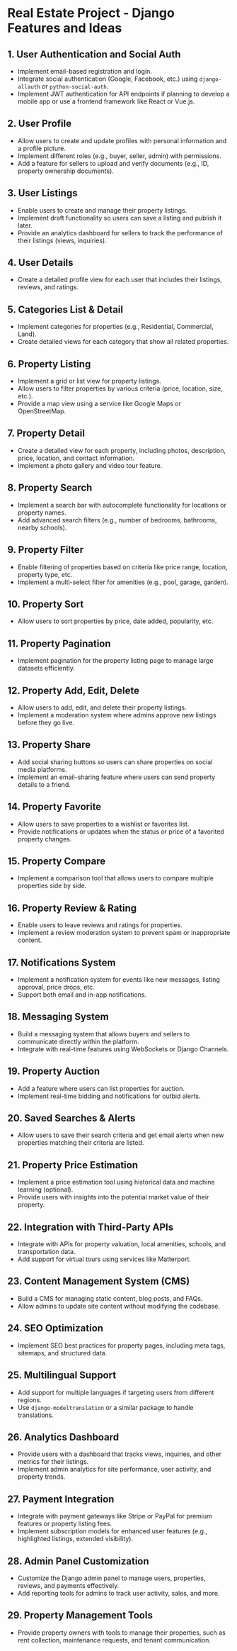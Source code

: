 # Real Estate Project - Django Features and Ideas

## 1. User Authentication and Social Auth
- Implement email-based registration and login.
- Integrate social authentication (Google, Facebook, etc.) using `django-allauth` or `python-social-auth`.
- Implement JWT authentication for API endpoints if planning to develop a mobile app or use a frontend framework like React or Vue.js.

## 2. User Profile
- Allow users to create and update profiles with personal information and a profile picture.
- Implement different roles (e.g., buyer, seller, admin) with permissions.
- Add a feature for sellers to upload and verify documents (e.g., ID, property ownership documents).

## 3. User Listings
- Enable users to create and manage their property listings.
- Implement draft functionality so users can save a listing and publish it later.
- Provide an analytics dashboard for sellers to track the performance of their listings (views, inquiries).

## 4. User Details
- Create a detailed profile view for each user that includes their listings, reviews, and ratings.

## 5. Categories List & Detail
- Implement categories for properties (e.g., Residential, Commercial, Land).
- Create detailed views for each category that show all related properties.

## 6. Property Listing
- Implement a grid or list view for property listings.
- Allow users to filter properties by various criteria (price, location, size, etc.).
- Provide a map view using a service like Google Maps or OpenStreetMap.

## 7. Property Detail
- Create a detailed view for each property, including photos, description, price, location, and contact information.
- Implement a photo gallery and video tour feature.

## 8. Property Search
- Implement a search bar with autocomplete functionality for locations or property names.
- Add advanced search filters (e.g., number of bedrooms, bathrooms, nearby schools).

## 9. Property Filter
- Enable filtering of properties based on criteria like price range, location, property type, etc.
- Implement a multi-select filter for amenities (e.g., pool, garage, garden).

## 10. Property Sort
- Allow users to sort properties by price, date added, popularity, etc.

## 11. Property Pagination
- Implement pagination for the property listing page to manage large datasets efficiently.

## 12. Property Add, Edit, Delete
- Allow users to add, edit, and delete their property listings.
- Implement a moderation system where admins approve new listings before they go live.

## 13. Property Share
- Add social sharing buttons so users can share properties on social media platforms.
- Implement an email-sharing feature where users can send property details to a friend.

## 14. Property Favorite
- Allow users to save properties to a wishlist or favorites list.
- Provide notifications or updates when the status or price of a favorited property changes.

## 15. Property Compare
- Implement a comparison tool that allows users to compare multiple properties side by side.

## 16. Property Review & Rating
- Enable users to leave reviews and ratings for properties.
- Implement a review moderation system to prevent spam or inappropriate content.

## 17. Notifications System
- Implement a notification system for events like new messages, listing approval, price drops, etc.
- Support both email and in-app notifications.

## 18. Messaging System
- Build a messaging system that allows buyers and sellers to communicate directly within the platform.
- Integrate with real-time features using WebSockets or Django Channels.

## 19. Property Auction
- Add a feature where users can list properties for auction.
- Implement real-time bidding and notifications for outbid alerts.

## 20. Saved Searches & Alerts
- Allow users to save their search criteria and get email alerts when new properties matching their criteria are listed.

## 21. Property Price Estimation
- Implement a price estimation tool using historical data and machine learning (optional).
- Provide users with insights into the potential market value of their property.

## 22. Integration with Third-Party APIs
- Integrate with APIs for property valuation, local amenities, schools, and transportation data.
- Add support for virtual tours using services like Matterport.

## 23. Content Management System (CMS)
- Build a CMS for managing static content, blog posts, and FAQs.
- Allow admins to update site content without modifying the codebase.

## 24. SEO Optimization
- Implement SEO best practices for property pages, including meta tags, sitemaps, and structured data.

## 25. Multilingual Support
- Add support for multiple languages if targeting users from different regions.
- Use `django-modeltranslation` or a similar package to handle translations.

## 26. Analytics Dashboard
- Provide users with a dashboard that tracks views, inquiries, and other metrics for their listings.
- Implement admin analytics for site performance, user activity, and property trends.

## 27. Payment Integration
- Integrate with payment gateways like Stripe or PayPal for premium features or property listing fees.
- Implement subscription models for enhanced user features (e.g., highlighted listings, extended visibility).

## 28. Admin Panel Customization
- Customize the Django admin panel to manage users, properties, reviews, and payments effectively.
- Add reporting tools for admins to track user activity, sales, and more.

## 29. Property Management Tools
- Provide property owners with tools to manage their properties, such as rent collection, maintenance requests, and tenant communication.
